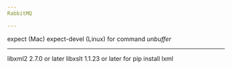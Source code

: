 ```yaml
---
RabbitMQ

---
```

expect (Mac)
expect-devel (Linux)
for command *unbuffer*

---
libxml2 2.7.0 or later
libxslt 1.1.23 or later
for pip install lxml
